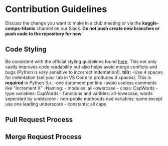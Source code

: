 # Contribution Guidelines

Discuss the change you want to make in a club meeting or via the **kaggle-comps-titanic** channel on our Slack. **Do not push create new branches or push code to the repository  for now**

## Code Styling

Be consistent with the official styling guidelines found [here](https://www.python.org/dev/peps/pep-0008/#when-to-use-trailing-commas). This not only vastly improves code readability but also helps avoid merge conflicts and bugs (Python is *very* sensitive to incorrect indentation!).
**tdlr;**
-Use 4 spaces for indentation (set your tab in VS Code to produces 4 spaces). This is **required** in Python 3.x.
-one statement per line
-avoid useless comments like "Increment X"
-Naming:
    - modules: all-lowercase
    - class: CapWords 
    - type variables: CapWords
    - functions and varibles: all-lowecase, words seperated by undescore
    - non-public methoods nad variables: same except use one leading underscore
    - constants: all caps

## Pull Request Process

## Merge Request Process